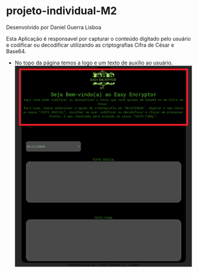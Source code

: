 # projeto-individual-M2

Desenvolvido por Daniel Guerra Lisboa

Esta Aplicação é responsavel por capturar o conteúdo digitado pelo usuário e codificar ou decodificar utilizando as criptografias Cifra de César e Base64.


- No topo da página temos a logo e um texto de auxílio ao usuário.
![alt IMG1Manual](assets/img/IMG1Manual.png)